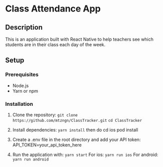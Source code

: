 # Class Attendance App

## Description

This is an application built with React Native to help teachers see which students are in their class each day of the week.

## Setup

### Prerequisites

- Node.js
- Yarn or npm

### Installation

1. Clone the repository:
   `git clone https://github.com/mtzngn/ClassTracker.git`
   `cd ClassTracker`

2. Install dependencies:
   `yarn install`
   then do cd ios pod install

3. Create a .env file in the root directory and add your API token:
   API_TOKEN=your_api_token_here

4. Run the application with:
   `yarn start`
   For ios:
   `yarn run ios`
   For android:
   `yarn run android`
